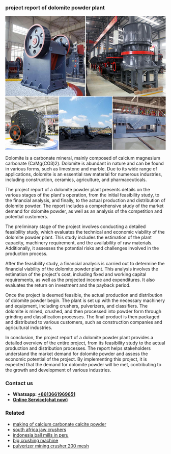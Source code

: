<h3>project report of dolomite powder plant</h3><img src='1706767044.jpg' alt=''><p>Dolomite is a carbonate mineral, mainly composed of calcium magnesium carbonate (CaMg(CO3)2). Dolomite is abundant in nature and can be found in various forms, such as limestone and marble. Due to its wide range of applications, dolomite is an essential raw material for numerous industries, including construction, ceramics, agriculture, and pharmaceuticals.</p><p>The project report of a dolomite powder plant presents details on the various stages of the plant's operation, from the initial feasibility study, to the financial analysis, and finally, to the actual production and distribution of dolomite powder. The report includes a comprehensive study of the market demand for dolomite powder, as well as an analysis of the competition and potential customers.</p><p>The preliminary stage of the project involves conducting a detailed feasibility study, which evaluates the technical and economic viability of the dolomite powder plant. This study includes the estimation of the plant capacity, machinery requirement, and the availability of raw materials. Additionally, it assesses the potential risks and challenges involved in the production process.</p><p>After the feasibility study, a financial analysis is carried out to determine the financial viability of the dolomite powder plant. This analysis involves the estimation of the project's cost, including fixed and working capital requirements, as well as the projected income and expenditures. It also evaluates the return on investment and the payback period.</p><p>Once the project is deemed feasible, the actual production and distribution of dolomite powder begin. The plant is set up with the necessary machinery and equipment, including crushers, pulverizers, and classifiers. The dolomite is mined, crushed, and then processed into powder form through grinding and classification processes. The final product is then packaged and distributed to various customers, such as construction companies and agricultural industries.</p><p>In conclusion, the project report of a dolomite powder plant provides a detailed overview of the entire project, from its feasibility study to the actual production and distribution processes. The report helps stakeholders understand the market demand for dolomite powder and assess the economic potential of the project. By implementing this project, it is expected that the demand for dolomite powder will be met, contributing to the growth and development of various industries.</p><h3>Contact us</h3><ul><li><strong>Whatsapp:&nbsp;<a href="https://wa.me/8613661969651">+8613661969651</a></strong></li><li><a href="https://swt.shibang-china.com/?git&amp;zhl&amp;project report of dolomite powder plant"><strong>Online Service(chat now)</strong></a></li></ul><h3>Related</h3><ul><li><a href='making of calcium carbonate calcite powder.md'>making of calcium carbonate calcite powder</a></li><li><a href='south africa jaw crushers.md'>south africa jaw crushers</a></li><li><a href='indonesia ball mills in peru.md'>indonesia ball mills in peru</a></li><li><a href='big crushing machine.md'>big crushing machine</a></li><li><a href='pulverizer mining crusher 200 mesh.md'>pulverizer mining crusher 200 mesh</a></li></ul>